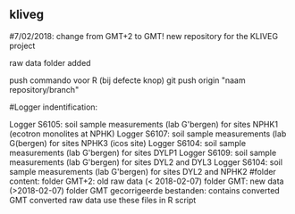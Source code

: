 ## kliveg
#7/02/2018: change from GMT+2 to GMT!
new repository for the KLIVEG project

raw data folder added

push commando voor R (bij defecte knop)
git push origin "naam repository/branch"

#Logger indentification:

Logger S6105: soil sample measurements (lab G'bergen) for sites NPHK1 (ecotron monolites at NPHK)
Logger S6107: soil sample measurements (lab G(bergen) for sites NPHK3 (icos site)
Logger S6104: soil sample measurements (lab G'bergen) for sites DYLP1
Logger S6109: soil sample measurements (lab G'bergen) for sites DYL2 and DYL3
Logger S6104: soil sample measurements (lab G'bergen) for sites DYL2 and NPHK2
#folder content:
folder GMT+2: old raw data (< 2018-02-07)
folder GMT: new data (>2018-02-07)
folder GMT gecorrigeerde bestanden: contains converted GMT converted raw data use these files in R script
